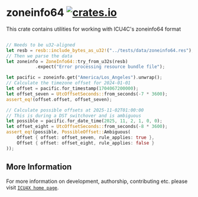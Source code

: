 # zoneinfo64 [![crates.io](https://img.shields.io/crates/v/zoneinfo64)](https://crates.io/crates/zoneinfo64)

<!-- cargo-rdme start -->

This crate contains utilities for working with ICU4C's zoneinfo64 format

```rust

// Needs to be u32-aligned
let resb = resb::include_bytes_as_u32!("../tests/data/zoneinfo64.res");
// Then we parse the data
let zoneinfo = ZoneInfo64::try_from_u32s(resb)
           .expect("Error processing resource bundle file");

let pacific = zoneinfo.get("America/Los_Angeles").unwrap();
// Calculate the timezone offset for 2024-01-01
let offset = pacific.for_timestamp(1704067200000);
let offset_seven = UtcOffsetSeconds::from_seconds(-7 * 3600);
assert_eq!(offset.offset, offset_seven);

// Calculate possible offsets at 2025-11-02T01:00:00
// This is during a DST switchover and is ambiguous
let possible = pacific.for_date_time(2025, 11, 2, 1, 0, 0);
let offset_eight = UtcOffsetSeconds::from_seconds(-8 * 3600);
assert_eq!(possible, PossibleOffset::Ambiguous(
    Offset { offset: offset_seven, rule_applies: true },
    Offset { offset: offset_eight, rule_applies: false }
));
```

<!-- cargo-rdme end -->

## More Information

For more information on development, authorship, contributing etc. please visit [`ICU4X home page`](https://github.com/unicode-org/icu4x).
